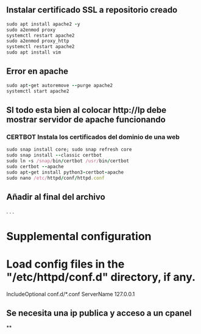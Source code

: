 ## Instalar certificado SSL a repositorio creado
```ruby
sudo apt install apache2 -y
sudo a2enmod proxy
systemctl restart apache2
sudo a2enmod proxy_http
systemctl restart apache2
sudo apt install vim
```
## Error en apache
```ruby
sudo apt-get autoremove --purge apache2
systemctl start apache2
```
## SI todo esta bien al colocar http://Ip debe mostrar servidor de apache funcionando
### CERTBOT Instala los  certificados del dominio de una web
```ruby
sudo snap install core; sudo snap refresh core
sudo snap install --classic certbot
sudo ln -s /snap/bin/certbot /usr/bin/certbot
sudo certbot --apache
sudo apt-get install python3-certbot-apache
sudo nano /etc/httpd/conf/httpd.conf
```
## Añadir al final del archivo
. . .
# Supplemental configuration
#
# Load config files in the "/etc/httpd/conf.d" directory, if any.
IncludeOptional conf.d/*.conf
ServerName 127.0.0.1

## Se necesita una ip publica y acceso a un cpanel
**
